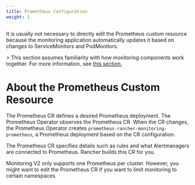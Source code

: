 ```yaml
---
title: Prometheus Configuration
weight: 1
---
```


It is usually not necessary to directly edit the Prometheus custom resource because the monitoring application automatically updates it based on changes to ServiceMonitors and PodMonitors.

\> This section assumes familiarity with how monitoring components work together. For more information, see [this section.](../../../how-monitoring-works/)

# About the Prometheus Custom Resource

The Prometheus CR defines a desired Prometheus deployment. The Prometheus Operator observes the Prometheus CR. When the CR changes, the Prometheus Operator creates `prometheus-rancher-monitoring-prometheus`, a Prometheus deployment based on the CR configuration.

The Prometheus CR specifies details such as rules and what Alertmanagers are connected to Prometheus. Rancher builds this CR for you.

Monitoring V2 only supports one Prometheus per cluster. However, you might want to edit the Prometheus CR if you want to limit monitoring to certain namespaces.